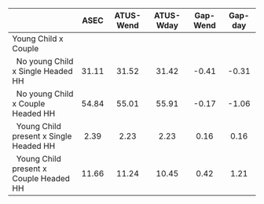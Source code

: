 
|                      |         ASEC |    ATUS-Wend |    ATUS-Wday |     Gap-Wend |      Gap-day |
| -------------------- | :----------: | :----------: | :----------: | :----------: | :----------: |
| Young Child x Couple |              |              |              |              |              |
| &nbsp;&nbsp;No young Child x Single Headed HH |        31.11 |        31.52 |        31.42 |        -0.41 |        -0.31 |
| &nbsp;&nbsp;No young Child x Couple Headed HH |        54.84 |        55.01 |        55.91 |        -0.17 |        -1.06 |
| &nbsp;&nbsp;Young Child present x Single Headed HH |         2.39 |         2.23 |         2.23 |         0.16 |         0.16 |
| &nbsp;&nbsp;Young Child present x Couple Headed HH |        11.66 |        11.24 |        10.45 |         0.42 |         1.21 |

